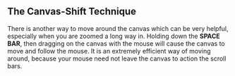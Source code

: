 ## The Canvas-Shift Technique 

There is another way to move around the canvas which can be very helpful, especially when you are zoomed a long way in. Holding down the **SPACE BAR**, then dragging on the canvas with the mouse will cause the canvas to move and follow the mouse. It is an extremely efficient way of moving around, because your mouse need not leave the canvas to action the scroll bars. 
